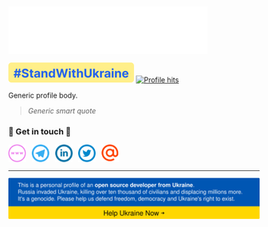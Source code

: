 <div id="header">
    <picture>
        <source media="(prefers-color-scheme: dark)" srcset="src.dark.svg" height="95" width="400">
        <img src="src.light.svg" alt="Welcome, raveler!" height="95" width="400">
    </picture>
</div>

[![Stand With Ukraine](https://raw.githubusercontent.com/vshymanskyy/StandWithUkraine/main/badges/StandWithUkraine.svg)](https://stand-with-ukraine.pp.ua)
[![Profile hits](https://vc.somespecial.one/somespecialone-profile/badge?label=%F0%9F%8C%9F+profile+hits&gradient=00a65e-abf269)](https://github.com/somespecialone/views-counter)

Generic profile body.

> *Generic smart quote*

### 🌟 Get in touch 🌟

<div id="footer">
    <a href="https://somespecial.one"><img src="globe.svg" alt="website" height="35"></a>
    &nbsp;
    <a href="https://t.me/somespecialone"><img src="telegram.svg" alt="telegram" height="35"></a>
    &nbsp;
    <a href="https://www.linkedin.com/in/somespecialone"><img src="linkedin.svg" alt="linkedin" height="35"></a>
    &nbsp;
    <a href="https://twitter.com/_somespecialone"><img src="twitter.svg" alt="twitter" height="35"></a>
    &nbsp;
    <a href="mailto:tkachenkodmitriy@yahoo.com"><img src="at.svg" alt="email" height="35"></a>
</div>

---

[![Stand With Ukraine](https://raw.githubusercontent.com/vshymanskyy/StandWithUkraine/main/banner-personal-page.svg)](https://stand-with-ukraine.pp.ua)
